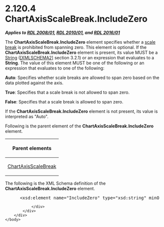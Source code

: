 <html dir="LTR" xmlns:mshelp="http://msdn.microsoft.com/mshelp" xmlns:ddue="http://ddue.schemas.microsoft.com/authoring/2003/5" xmlns:xlink="http://www.w3.org/1999/xlink" xmlns:tool="http://www.microsoft.com/tooltip">
    <head>
        <meta http-equiv="Content-Type" content="text/html; CHARSET=utf-8"></meta>
        <meta name="save" content="history"></meta>
        <title>2.120.4 ChartAxisScaleBreak.IncludeZero</title>
        <xml>
            <mshelp:toctitle title="2.120.4 ChartAxisScaleBreak.IncludeZero"></mshelp:toctitle>
            <mshelp:rltitle title="[MS-RDL]: ChartAxisScaleBreak.IncludeZero"></mshelp:rltitle>
            <mshelp:keyword index="A" term="f593159f-710f-49b3-b94c-2ed0647ca0c5"></mshelp:keyword>
            <mshelp:attr name="DCSext.ContentType" value="open specification"></mshelp:attr>
            <mshelp:attr name="AssetID" value="f593159f-710f-49b3-b94c-2ed0647ca0c5"></mshelp:attr>
            <mshelp:attr name="TopicType" value="kbRef"></mshelp:attr>
            <mshelp:attr name="DCSext.Title" value="[MS-RDL]: ChartAxisScaleBreak.IncludeZero" />
        </xml>
    </head>
    <body>
        <div id="header">
            <h1 class="heading">2.120.4 ChartAxisScaleBreak.IncludeZero</h1>
        </div>
        <div id="mainSection">
            <div id="mainBody">
                <div id="allHistory" class="saveHistory"></div>
                <div id="sectionSection0" class="section" name="collapseableSection">
                    

<p><b><i>Applies to </i></b><a href="1e855f94-4617-47e4-b89e-0856c6cb420f.htm"><b><i>RDL 2008/01</i></b></a><b><i>,
</i></b><a href="3428e690-a348-4ec7-8a6a-8efb42d2cdee.htm"><b><i>RDL 2010/01</i></b></a><b><i>,
and </i></b><a href="52ce3983-2bfc-4e72-9359-42aaf5fe4509.htm"><b><i>RDL 2016/01</i></b></a></p>

<p>The <b>ChartAxisScaleBreak.IncludeZero</b> element specifies
whether a <a href="b2482b3f-74ab-4ca8-a9e5-c07955011743.htm#gt_2d4a929f-30aa-49de-98c0-dbee18f13f34">scale break</a> is
prohibited from spanning zero. This element is optional. If the <b>ChartAxisScaleBreak.IncludeZero</b>
element is present, its value MUST be a <a href="1ed81ef3-a683-45e3-aaad-bd2bbe71bc3d.htm">String</a> (<a href="https://go.microsoft.com/fwlink/?LinkId=90610">[XMLSCHEMA2]</a> section
3.2.1) or an expression that evaluates to a <b>String</b>. The value of this element
MUST be one of the following or an expression that evaluates to one of the
following:</p>

<p><b>Auto</b>: Specifies whether scale breaks are
allowed to span zero based on the data plotted against the axis.</p>

<p><b>True</b>: Specifies that a scale break is not
allowed to span zero.</p>

<p><b>False</b>: Specifies that a scale break is allowed
to span zero.</p>

<p>If the <b>ChartAxisScaleBreak.IncludeZero</b> element is not
present, its value is interpreted as &quot;Auto&quot;.</p>

<p>Following is the parent element of the <b>ChartAxisScaleBreak.IncludeZero</b>
element.</p>

<table>
 <thead>
  <tr>
   <th>
   <p>Parent elements </p>
   </th>
  </tr>
 </thead>
 <tr>
  <td>
  <p><a href="2933ab6c-fef1-4e72-8f2f-fae83e9e3bb8.htm">ChartAxisScaleBreak</a>
  </p>
  </td>
 </tr>
</table>

<p>The following is the XML Schema definition of the <b>ChartAxisScaleBreak.IncludeZero</b>
element.</p>

<dl>
<dd>
<div><pre> &lt;xsd:element name=&quot;IncludeZero&quot; type=&quot;xsd:string&quot; minOccurs=&quot;0&quot; /&gt;
</pre></div>
</dd></dl>


                </div>
            </div>
        </div>
    </body>
</html>